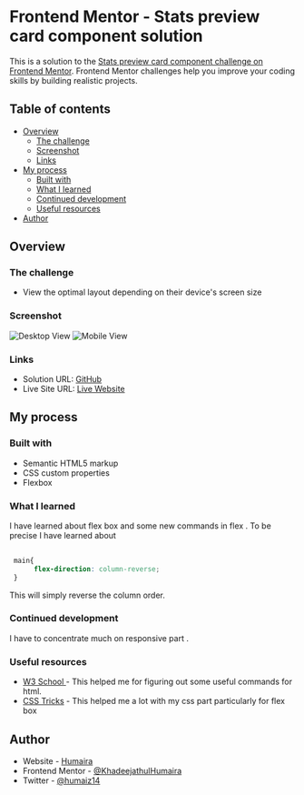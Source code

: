 # Frontend Mentor - Stats preview card component solution

This is a solution to the [Stats preview card component challenge on Frontend Mentor](https://www.frontendmentor.io/challenges/stats-preview-card-component-8JqbgoU62). Frontend Mentor challenges help you improve your coding skills by building realistic projects. 

## Table of contents

- [Overview](#overview)
  - [The challenge](#the-challenge)
  - [Screenshot](#screenshot)
  - [Links](#links)
- [My process](#my-process)
  - [Built with](#built-with)
  - [What I learned](#what-i-learned)
  - [Continued development](#continued-development)
  - [Useful resources](#useful-resources)
- [Author](#author)

## Overview

### The challenge


- View the optimal layout depending on their device's screen size

### Screenshot

![Desktop View](./images/desktopView.png)
![Mobile View](./images/mobileView.png)

 

### Links

- Solution URL: [GitHub](https://github.com/KhadeejathulHumaira/stats-card)
- Live Site URL: [Live Website](https://your-live-site-url.com)

## My process

### Built with

- Semantic HTML5 markup
- CSS custom properties
- Flexbox


### What I learned
  I have learned about flex box and some new commands in flex . To be precise I have learned about 
  
```css
 
 main{
      flex-direction: column-reverse;
 }
```
This will simply reverse the column order.


### Continued development

I have to concentrate much on responsive part . 



### Useful resources

- [W3 School ](https://www.w3schools.com/) - This helped me for figuring out some useful commands for html.
- [CSS Tricks](https://css-tricks.com/) - This helped me a lot with my css part particularly for flex box



## Author

- Website - [Humaira](https://humaira.netlify.app/)
- Frontend Mentor - [@KhadeejathulHumaira](https://www.frontendmentor.io/profile/KhadeejathulHumaira)
- Twitter - [@humaiz14](https://twitter.com/humaiz14)
